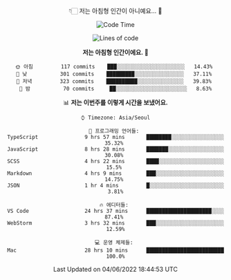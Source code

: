<div align='center'>
 
👇🏻 저는 아침형 인간이 아니예요... 🙊
 
<!--START_SECTION:waka-->
![Code Time](http://img.shields.io/badge/Code%20Time-1%2C532%20hrs%2059%20mins-blue)

![Lines of code](https://img.shields.io/badge/%EC%A0%80%EB%8A%94%20%EC%97%AC%ED%83%9C%EA%B9%8C%EC%A7%80%20-216%20Thousand%20%EC%A4%84%EC%9D%98%20%EC%BD%94%EB%93%9C%EB%A5%BC%20%EC%9E%91%EC%84%B1%ED%96%88%EC%96%B4%EC%9A%94.-blue)

**저는 아침형 인간이에요. 🐤** 

```text
🌞 아침         117 commits    ███░░░░░░░░░░░░░░░░░░░░░░   14.43% 
🌆 낮　         301 commits    █████████░░░░░░░░░░░░░░░░   37.11% 
🌃 저녁         323 commits    ██████████░░░░░░░░░░░░░░░   39.83% 
🌙 밤　         70 commits     ██░░░░░░░░░░░░░░░░░░░░░░░   8.63%

```


📊 **저는 이번주를 이렇게 시간을 보냈어요.** 

```text
⌚︎ Timezone: Asia/Seoul

💬 프로그래밍 언어들: 
TypeScript               9 hrs 57 mins       ████████░░░░░░░░░░░░░░░░░   35.32% 
JavaScript               8 hrs 28 mins       ███████░░░░░░░░░░░░░░░░░░   30.08% 
SCSS                     4 hrs 22 mins       ████░░░░░░░░░░░░░░░░░░░░░   15.5% 
Markdown                 4 hrs 9 mins        ███░░░░░░░░░░░░░░░░░░░░░░   14.75% 
JSON                     1 hr 4 mins         █░░░░░░░░░░░░░░░░░░░░░░░░   3.81%

🔥 에디터들: 
VS Code                  24 hrs 37 mins      █████████████████████░░░░   87.41% 
WebStorm                 3 hrs 32 mins       ███░░░░░░░░░░░░░░░░░░░░░░   12.59%

💻 운영 체제들: 
Mac                      28 hrs 10 mins      █████████████████████████   100.0%

```


 Last Updated on 04/06/2022 18:44:53 UTC
<!--END_SECTION:waka-->
 </div>
<!---
Emewjin/Emewjin is a ✨ special ✨ repository because its `README.md` (this file) appears on your GitHub profile.
You can click the Preview link to take a look at your changes.
--->
